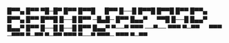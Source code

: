 █▀▀▄ █▀▀ ▀█─█▀ █▀▀ █▀▀█ 　 █▀▀ █──█ █▀▀█ █▀▀█ █▀▀ █▀▀▄ █▀▀▄ █▀▀ █▀▀█ 
█──█ █▀▀ ─█▄█─ █▀▀ █▄▄▀ 　 ▀▀█ █──█ █▄▄▀ █▄▄▀ █▀▀ █──█ █──█ █▀▀ █▄▄▀ 
▀──▀ ▀▀▀ ──▀── ▀▀▀ ▀─▀▀ 　 ▀▀▀ ─▀▀▀ ▀─▀▀ ▀─▀▀ ▀▀▀ ▀──▀ ▀▀▀─ ▀▀▀ ▀─▀▀
